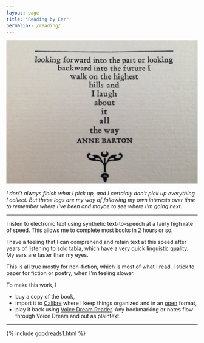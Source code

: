 ```yaml
---
layout: page
title: "Reading by Ear"
permalink: /reading/
---
```


![Opening pages to HIM, ee cummings](/assets/ee.jpg)

_I don't always finish what I pick up, and I certainly don't pick up everything I collect. But these logs are my way of following my own interests over time to remember where I've been and maybe to see where I'm going next._

---

I listen to electronic text using synthetic text-to-speech at a fairly high rate of speed. This allows me to complete most books in 2 hours or so.

I have a feeling that I can comprehend and retain text at this speed after years of listening to solo [tabla](/tabla), which have a very quick linguistic quality. My ears are faster than my eyes.

This is all true mostly for non-fiction, which is most of what I read. I stick to paper for fiction or poetry, when I'm feeling slower.

To make this work, I
* buy a copy of the book,  
* import it to [Calibre](https://calibre-ebook.com/) where I keep things organized and in an [open](https://en.wikipedia.org/wiki/EPUB) format,
* play it back using [Voice Dream Reader](https://www.voicedream.com/reader/). Any bookmarking or notes flow through Voice Dream and out as plaintext.

---

{% include goodreads1.html %}

